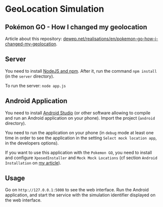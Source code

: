 # GeoLocation Simulation

## Pokémon GO - How I changed my geolocation

Article about this repository: [dewep.net/realisations/en/pokemon-go-how-i-changed-my-geolocation](https://www.dewep.net/realisations/en/pokemon-go-how-i-changed-my-geolocation).

## Server

You need to install [NodeJS and npm](https://nodejs.org/en/). After it, run the command `npm install` (in the `server` directory).

To run the server: `node app.js`

## Android Application

You need to install [Android Studio](https://developer.android.com/studio/index.html) (or other software allowing to compile and run an Android application on your phone). Import the project (`android` directory).

You need to run the application on your phone (in `debug` mode at least one time in order to see the application in the setting `Select mock location app`, in the developers options).

If you want to use this application with the `Pokemon GO`, you need to install and configure `XposedInstaller` and `Mock Mock Locations` (cf section `Android Installation` on [my article](https://www.dewep.net/realisations/en/pokemon-go-how-i-changed-my-geolocation)).

## Usage

Go on `http://127.0.0.1:5000` to see the web interface. Run the Android application, and start the service with the simulation identifier displayed on the web interface.
